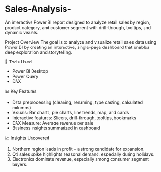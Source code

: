 # Sales-Analysis-
An interactive Power BI report designed to analyze retail sales by region, product category, and customer segment with drill-through, tooltips, and dynamic visuals.

Project Overview
The goal is to analyze and visualize retail sales data using Power BI by creating an interactive, single-page dashboard that enables deep exploration and storytelling.

🔧 Tools Used
- Power BI Desktop  
- Power Query  
- DAX

📊 Key Features
- Data preprocessing (cleaning, renaming, type casting, calculated columns)
- Visuals: Bar charts, pie charts, line trends, map, and cards
- Interactive features: Slicers, drill-through, tooltips, bookmarks
- DAX Measure: Average revenue per sale
- Business insights summarized in dashboard

 📈 Insights Uncovered
1. Northern region leads in profit – a strong candidate for expansion.  
2. Q4 sales spike highlights seasonal demand, especially during holidays.  
3. Electronics dominate revenue, especially among consumer segment buyers.


